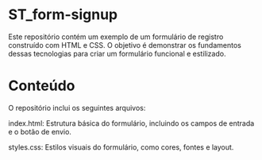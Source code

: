 # ST_form-signup

Este repositório contém um exemplo de um formulário de registro construído com HTML e CSS. O objetivo é demonstrar os fundamentos dessas tecnologias para criar um formulário funcional e estilizado.

# Conteúdo
O repositório inclui os seguintes arquivos:

index.html: Estrutura básica do formulário, incluindo os campos de entrada e o botão de envio.

styles.css: Estilos visuais do formulário, como cores, fontes e layout.
